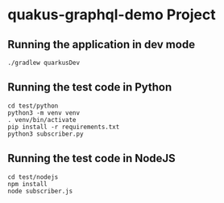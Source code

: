 # quakus-graphql-demo Project

## Running the application in dev mode

    ./gradlew quarkusDev

## Running the test code in Python

    cd test/python
    python3 -m venv venv
    . venv/bin/activate
    pip install -r requirements.txt
    python3 subscriber.py

## Running the test code in NodeJS

    cd test/nodejs
    npm install
    node subscriber.js
